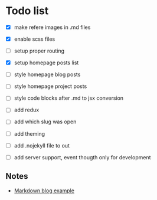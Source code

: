 # Todo list

- [x] make refere images in .md files

- [x] enable scss files

- [ ] setup proper routing

- [x] setup homepage posts list

- [ ] style homepage blog posts

- [ ] style homepage project posts

- [ ] style code blocks after .md to jsx conversion

- [ ] add redux

- [ ] add which slug was open

- [ ] add theming

- [ ] add .nojekyll file to out

- [ ] add server support, event thougth only for development

## Notes

- [Markdown blog example](https://blog.toukopeltomaa.com/Next-JS-Markdown-blog/)
